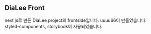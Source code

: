 ## DiaLee Front

next js로 만든 DiaLee project의 frontside입니다.
uuuu66이 만들었습니다.
styled-components, storybook이 사용되었습니다.
